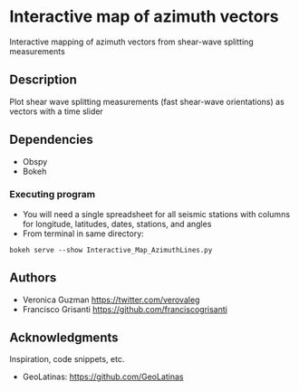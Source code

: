 # Interactive map of azimuth vectors
Interactive mapping of azimuth vectors from shear-wave splitting measurements

## Description

Plot shear wave splitting measurements (fast shear-wave orientations) as vectors with a time slider

## Dependencies
* Obspy
* Bokeh 

### Executing program

* You will need a single spreadsheet for all seismic stations with columns for longitude, latitudes, dates, stations, and angles
* From terminal in same directory:
```
bokeh serve --show Interactive_Map_AzimuthLines.py
```

## Authors

* Veronica Guzman 
 https://twitter.com/verovaleg
* Francisco Grisanti 
https://github.com/franciscogrisanti

## Acknowledgments

Inspiration, code snippets, etc.
* GeoLatinas: https://github.com/GeoLatinas

